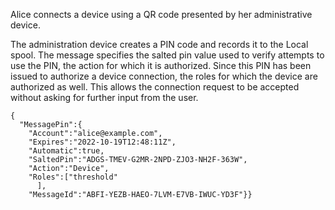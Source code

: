 
Alice connects a device using a QR code presented by her administrative device.

The administration device creates a PIN code and records it to the Local spool. The
message specifies the salted pin value used to verify attempts to use the PIN, the
action for which it is authorized. Since this PIN has been issued to authorize a device
connection, the roles for which the device are authorized as well. This allows the 
connection request to be accepted without asking for further input from the user.

~~~~
{
  "MessagePin":{
    "Account":"alice@example.com",
    "Expires":"2022-10-19T12:48:11Z",
    "Automatic":true,
    "SaltedPin":"ADGS-TMEV-G2MR-2NPD-ZJO3-NH2F-363W",
    "Action":"Device",
    "Roles":["threshold"
      ],
    "MessageId":"ABFI-YEZB-HAEO-7LVM-E7VB-IWUC-YD3F"}}
~~~~

